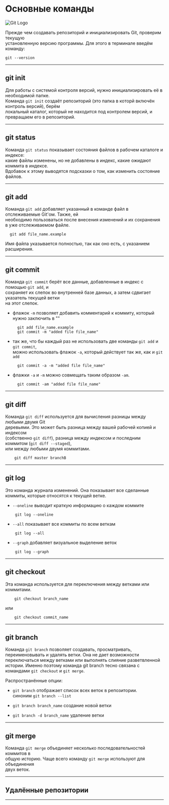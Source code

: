  # Основные команды 
 
 ![Git Logo](Git_Logo.png)
 
 Прежде чем создавать репозиторий и инициализировать Git, проверим текущую  
 установленную версию программы. Для этого в терминале введём команду:

    git --version

 * * * * * * * * * * * * * 

 ## git init
 Для работы с системой контроля версий, нужно инициализировать её в необходимой папке.  
 Команда ```git init``` создаёт репозиторий (это папка в которй включён контроль версий), берём  
 локальный каталог, который не находится под контролем версий, и превращаем его в репозиторий.

 * * * * * * * * * * * * *

 ## git status

 Команда ```git status``` показывает состояния файлов в рабочем каталоге и индексе:  
 какие файлы изменены, но не добавлены в индекс, какие ожидают коммита в индексе.  
 Вдобавок к этому выводятся подсказки о том, как изменить состояние файлов.

 * * * * * * * * * * * * * 

 ## git add 

 Команда ```git add``` добавляет указанный в команде файл в отслеживаемые Git'ом. Также, ей  
 необходимо пользоваться после внесения изменений и их сохранения в уже отслеживаемом файле.

      git add file_name.example

 Имя файла указывается полностью, так как оно есть, с указанием расширения.

 * * * * * * * * * * * * *

 ## git commit

 Команда ```git commit``` берёт все данные, добавленные в индекс с помощью ```git add```, и  
 сохраняет их слепок во внутренней базе данных, а затем сдвигает указатель текущей ветки  
 на этот  слепок.
 * флажок ```-m``` позволяет добавить комментарий к коммиту, который нужно заключить в ""

         git add file_name.example
         git commit -m "added file file_name"

 * так же, что бы каждый раз не использовать две команды ```git add``` и ```git commit```,  
 можно использовать флажок ```-a```, который действует так же, как и ```git add```

         git commit -a -m "added file file_name"

 * флажки ```-a``` и ```-m``` можно совмещать таким образом ```-am```.

         git commit -am "added file file_name"

 * * * * * * * * * * * * *

 ## git diff

 Команда ```git diff``` используется для вычисления разницы между любыми двумя Git  
 деревьями. Это может быть разница между вашей рабочей копией и индексом  
 (собственно ```git diff```), разница между индексом и последним коммитом (```git diff --staged```),  
 или между любыми двумя коммитами. 
 
        git diff master branchB 

 * * * * * * * * * * * * *  

 ## git log

 Это команда журнала изменений. Она показывает все сделанные коммиты, которые относятся к текущей ветке.

 * ```--oneline``` выводит краткую информацию о каждом коммите

        git log --oneline

 * ```--all``` показывает все коммиты по всем веткам

        git log --all

 * ```--graph``` добавляет визуальное выделение веток

        git log --graph 

 * * * * * * * * * * * * * 

 ## git checkout

 Эта команда используется для переключения между ветками или коммитами.

        git checkout branch_name
 или 

        git checkout commit_name 

 * * * * * * * * * * * * * 

 ## git branch

 Команда ```git branch``` позволяет создавать, просматривать, переименовывать и удалять ветки. Она не дает возможности переключаться между ветками или выполнять слияние разветвленной истории. Именно поэтому команда git branch тесно связана с командами ```git checkout``` и ```git merge```.

 Распространённые опции:

 * ```git branch``` отображает список всех веток в репозитории.  
 синоним ```git branch --list```

 * ```git branch branch_name``` создание новой ветки

 * ```git branch -d branch_name``` удаление ветки

 * * * * * * * * * * * * * 

 ## git merge

 Команда ```git merge``` объединяет несколько последовательностей коммитов в  
 общую историю. Чаще всего команду ```git merge``` используют для объединения  
 двух веток.
 
 * * * * * * * * * * * * *

 ## Удалённые репозитории

 * * * * * * * * * * * * * 